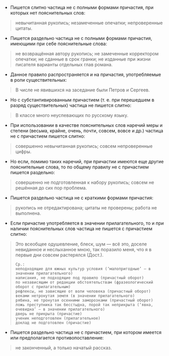 - Пишется слитно частица не с полными формами причастия, при которых нет пояснительных слов:
> невычитанная рукопись; незамеченные опечатки; непроверенные цитаты.

- Пишется раздельно частица не с полными формами причастия, имеющими при себе пояснительные слова:
> не возвращённая автору рукопись; не замеченные корректором опечатки; не сданные в срок гранки; не изданные при жизни писателя варианты отдельных глав романа.
- Данное правило распространяется и на причастия, употребляемые в роли существительных:
> В числе не явившихся на заседание были Петров и Сергеев.
- Но с субстантивированным причастием (т. е. при перешедшем в разряд существительных) частица не пишется слитно:
> В классе много неуспевающих по русскому языку.

- При использовании в качестве пояснительных слов наречий меры и степени (весьма, крайне, очень, почти, совсем, вовсе и др.) частица не с причастием пишется слитно:
> совершенно невычитанная рукопись; совсем непроверенные цифры.
- Но если, помимо таких наречий, при причастии имеются еще другие пояснительные слова, то по общему правилу не с причастием пишется раздельно:
> совершенно не подготовленная к набору рукопись; совсем не решённая до сих пор проблема.

- Пишется раздельно частица не с краткими формами причастия:
> рукопись не отредактирована; цитаты не проверены; работа не выполнена.

- Если причастие употребляется в значении прилагательного, то и при наличии пояснительных слов частица не пишется с причастием слитно:
> Это всеобщее одушевление, блеск, шум — всё это, доселе невиданное и неслыханное мною, так поразило меня, что я в первые дни совсем растерялся (Дост.).
>
>     Ср.:
>     неподходящие для южных культур условия (‘малопригодные’ — в значении прилагательного)
>     написания, не подходящие под правило (причастный оборот)
>     по независящим от редакции обстоятельствам (фразеологический оборот с прилагательным)
>     рефлексы, не зависящие от воли человека (причастный оборот)
>     веками нетронутая земля (в значении прилагательного)
>     рябина, не тронутая осенними заморозками (причастный оборот)
>     ложь преступника так бесстыдна, порой так неприкрыта (‘явна, очевидна’ — в значении прилагательного)
>     дверь не прикрыта (причастие)
>     ученик неподготовлен (прилагательное)
>     доклад не подготовлен (причастие)
>

- Пишется раздельно частица не с причастием, при котором имеется или предполагается противопоставление:
> не законченный, а только начатый рассказ.
